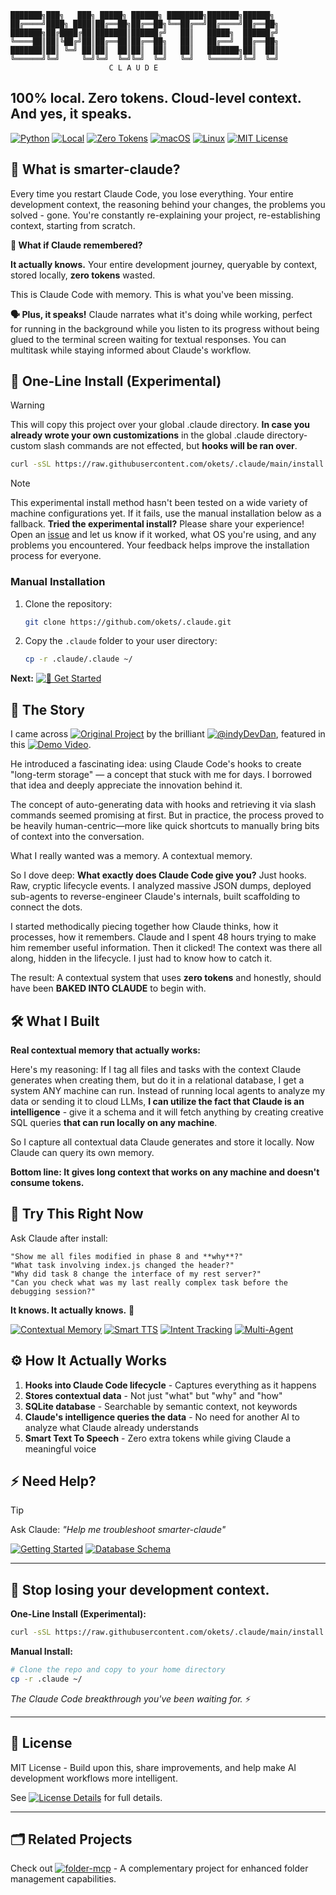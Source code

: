 ```
███████╗███╗   ███╗ █████╗ ██████╗ ████████╗███████╗██████╗ 
██╔════╝████╗ ████║██╔══██╗██╔══██╗╚══██╔══╝██╔════╝██╔══██╗
███████╗██╔████╔██║███████║██████╔╝   ██║   █████╗  ██████╔╝
╚════██║██║╚██╔╝██║██╔══██║██╔══██╗   ██║   ██╔══╝  ██╔══██╗
███████║██║ ╚═╝ ██║██║  ██║██║  ██║   ██║   ███████╗██║  ██║
╚══════╝╚═╝     ╚═╝╚═╝  ╚═╝╚═╝  ╚═╝   ╚═╝   ╚══════╝╚═╝  ╚═╝
                      C L A U D E
```

## **100% local. Zero tokens. Cloud-level context. And yes, it speaks.**

[![Python](https://img.shields.io/badge/Python-3.8+-blue?logo=python)](https://python.org)
[![Local](https://img.shields.io/badge/100%25-Local-green?logo=home)](https://github.com/okets/.claude)
[![Zero Tokens](https://img.shields.io/badge/Zero-Tokens-orange?logo=coin)](https://github.com/okets/.claude)
[![macOS](https://img.shields.io/badge/macOS-Compatible-black?logo=apple)](https://github.com/okets/.claude)
[![Linux](https://img.shields.io/badge/Linux-Compatible-yellow?logo=linux)](https://github.com/okets/.claude)
[![MIT License](https://img.shields.io/badge/License-MIT-green)](LICENSE)

## 🤔 What is smarter-claude?

Every time you restart Claude Code, you lose everything. Your entire development context, the reasoning behind your changes, the problems you solved - gone. You're constantly re-explaining your project, re-establishing context, starting from scratch.

**🧠 What if Claude remembered?**

**It actually knows.** Your entire development journey, queryable by context, stored locally, **zero tokens** wasted.

This is Claude Code with memory. This is what you've been missing.

**🗣️ Plus, it speaks!** Claude narrates what it's doing while working, perfect for running in the background while you listen to its progress without being glued to the terminal screen waiting for textual responses. You can multitask while staying informed about Claude's workflow.

## 🚀 One-Line Install (Experimental)
> [!WARNING]
> This will copy this project over your global .claude directory.
> **In case you already wrote your own customizations** in the global .claude directory- custom slash commands are not effected, but **hooks will be ran over**.

```bash
curl -sSL https://raw.githubusercontent.com/okets/.claude/main/install.sh | bash
```

> [!NOTE]
> This experimental install method hasn't been tested on a wide variety of machine configurations yet. If it fails, use the manual installation below as a fallback.
> **Tried the experimental install?** Please share your experience! Open an [issue](https://github.com/okets/.claude/issues) and let us know if it worked, what OS you're using, and any problems you encountered. Your feedback helps improve the installation process for everyone.

### Manual Installation

1. Clone the repository:
   ```bash
   git clone https://github.com/okets/.claude.git
   ```
2. Copy the `.claude` folder to your user directory:
   ```bash
   cp -r .claude/.claude ~/
   ```
**Next:** [![🚀 Get Started](https://img.shields.io/badge/🚀_Get_Started-Complete_Setup_Guide-green?style=for-the-badge)](GETTING_STARTED.md)

## 📖 The Story
I came across [![Original Project](https://img.shields.io/badge/📂_Original-Project-blue)](https://github.com/disler/claude-code-hooks-mastery) by the brilliant [![@indyDevDan](https://img.shields.io/badge/👨‍💻_@indyDevDan-YouTube-red)](https://www.youtube.com/@indyDevDan), featured in this [![Demo Video](https://img.shields.io/badge/🎥_Demo-Video-red)](https://www.youtube.com/watch?v=J5B9UGTuNoM).

He introduced a fascinating idea: using Claude Code's hooks to create "long-term storage" — a concept that stuck with me for days. I borrowed that idea and deeply appreciate the innovation behind it.

The concept of auto-generating data with hooks and retrieving it via slash commands seemed promising at first. But in practice, the process proved to be heavily human-centric—more like quick shortcuts to manually bring bits of context into the conversation.

What I really wanted was a memory.
A contextual memory.

So I dove deep: **What exactly does Claude Code give you?** Just hooks. Raw, cryptic lifecycle events. I analyzed massive JSON dumps, deployed sub-agents to reverse-engineer Claude's internals, built scaffolding to connect the dots. 

I started methodically piecing together how Claude thinks, how it processes, how it remembers. Claude and I spent 48 hours trying to make him remember useful information. Then it clicked! The context was there all along, hidden in the lifecycle. I just had to know how to catch it.

The result: A contextual system that uses **zero tokens** and honestly, should have been **BAKED INTO CLAUDE** to begin with.

## 🛠️ What I Built

**Real contextual memory that actually works:**

Here's my reasoning: If I tag all files and tasks with the context Claude generates when creating them, but do it in a relational database, I get a system ANY machine can run. Instead of running local agents to analyze my data or sending it to cloud LLMs, **I can utilize the fact that Claude is an intelligence** - give it a schema and it will fetch anything by creating creative SQL queries **that can run locally on any machine**.

So I capture all contextual data Claude generates and store it locally. Now Claude can query its own memory.

**Bottom line: It gives long context that works on any machine and doesn't consume tokens.**

## 🎯 Try This Right Now

Ask Claude after install:
```
"Show me all files modified in phase 8 and **why**?"
"What task involving index.js changed the header?"
"Why did task 8 change the interface of my rest server?"
"Can you check what was my last really complex task before the debugging session?"
```

**It knows. It actually knows.** 🤯

[![Contextual Memory](https://img.shields.io/badge/🧠_Contextual-Memory-purple)](developer-docs/DATABASE_SCHEMA.md)
[![Smart TTS](https://img.shields.io/badge/🔊_Smart-TTS-blue)](GETTING_STARTED.md#tts-voice-configuration)
[![Intent Tracking](https://img.shields.io/badge/🎯_Intent-Tracking-green)](developer-docs/DATABASE_SCHEMA.md)
[![Multi-Agent](https://img.shields.io/badge/🤖_Multi-Agent_Support-orange)](developer-docs/DATABASE_SCHEMA.md)

## ⚙️ How It Actually Works

1. **Hooks into Claude Code lifecycle** - Captures everything as it happens
2. **Stores contextual data** - Not just "what" but "why" and "how"
3. **SQLite database** - Searchable by semantic context, not keywords
4. **Claude's intelligence queries the data** - No need for another AI to analyze what Claude already understands
5. **Smart Text To Speech** - Zero extra tokens while giving Claude a meaningful voice

## ⚡ Need Help?

> [!TIP]
> Ask Claude: *"Help me troubleshoot smarter-claude"*

[![Getting Started](https://img.shields.io/badge/📖_Getting_Started-Complete_Setup_Guide-blue)](GETTING_STARTED.md)
[![Database Schema](https://img.shields.io/badge/📊_Database_Schema-Query_Patterns_&_Examples-green)](developer-docs/DATABASE_SCHEMA.md)

---

## 🚀 Stop losing your development context.

**One-Line Install (Experimental):**
```bash
curl -sSL https://raw.githubusercontent.com/okets/.claude/main/install.sh  | bash
```

**Manual Install:**
```bash
# Clone the repo and copy to your home directory
cp -r .claude ~/
```

*The Claude Code breakthrough you've been waiting for.* ⚡

---

## 📄 License

MIT License - Build upon this, share improvements, and help make AI development workflows more intelligent.

See [![License Details](https://img.shields.io/badge/📄_License-Details-green)](LICENSE) for full details.

---

## 🗂️ Related Projects

Check out [![folder-mcp](https://img.shields.io/badge/📁_folder--mcp-GitHub-blue?logo=github)](https://github.com/okets/folder-mcp) - A complementary project for enhanced folder management capabilities.
